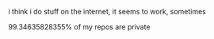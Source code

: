 i think i do stuff on the internet, it seems to work, sometimes

99.34635828355% of my repos are private
